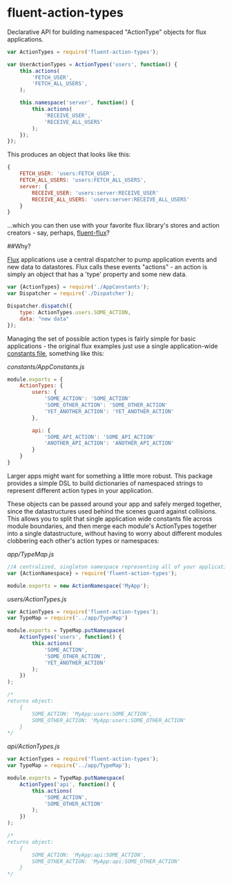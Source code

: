 fluent-action-types
===================

Declarative API for building namespaced "ActionType" objects for flux applications.

```js
var ActionTypes = require('fluent-action-types');

var UserActionTypes = ActionTypes('users', function() {
	this.actions(
		'FETCH_USER',
		'FETCH_ALL_USERS',
	);

	this.namespace('server', function() {
		this.actions(
			'RECEIVE_USER',
			'RECEIVE_ALL_USERS'
		);
	});
});
```

This produces an object that looks like this:
```js
{
	FETCH_USER: 'users:FETCH_USER',
	FETCH_ALL_USERS: 'users:FETCH_ALL_USERS',
	server: {
		RECEIVE_USER: 'users:server:RECEIVE_USER'
		RECEIVE_ALL_USERS: 'users:server:RECEIVE_ALL_USERS'
	}
}
```

...which you can then use with your favorite flux library's stores and action creators - say, perhaps, [fluent-flux](https://github.com/iirvine/fluent-flux)?

##Why?

[Flux](https://github.com/facebook/flux) applications use a central dispatcher to pump application events and new data to datastores. Flux calls these events "actions" - an action is simply an object that has a 'type' property and some new data. 

```js
var {ActionTypes} = require('./AppConstants');
var Dispatcher = require('./Dispatcher');

Dispatcher.dispatch({
	type: ActionTypes.users.SOME_ACTION,
	data: "new data"
});
```

Managing the set of possible action types is fairly simple for basic applications - the original flux examples just use a single application-wide [constants file](https://github.com/facebook/flux/blob/master/examples/flux-chat/js/constants/ChatConstants.js), something like this:

*constants/AppConstants.js*
```js
module.exports = {
	ActionTypes: {
		users: {
			'SOME_ACTION': 'SOME_ACTION'
			'SOME_OTHER_ACTION': 'SOME_OTHER_ACTION'
			'YET_ANOTHER_ACTION': 'YET_ANOTHER_ACTION'
		},

		api: {
			'SOME_API_ACTION': 'SOME_API_ACTION'
			'ANOTHER_API_ACTION': 'ANOTHER_API_ACTION'
		}
	}
}
```

Larger apps might want for something a little more robust. This package provides a simple DSL to build dictionaries of namespaced strings to represent different action types in your application.

These objects can be passed around your app and safely merged together, since the datastructures used behind the scenes guard against collisions. This allows you to split that single application wide constants file across module boundaries, and then merge each module's ActionTypes together into a single datastructure, without having to worry about different modules clobbering each other's action types or namespaces:

*app/TypeMap.js*
```js
//A centralized, singleton namespace representing all of your application's action types
var {ActionNamespace} = require('fluent-action-types');

module.exports = new ActionNamespace('MyApp');
```

*users/ActionTypes.js*
```js
var ActionTypes = require('fluent-action-types');
var TypeMap = require('../app/TypeMap')

module.exports = TypeMap.putNamespace(
	ActionTypes('users', function() {
		this.actions(
			'SOME_ACTION',
			'SOME_OTHER_ACTION',
			'YET_ANOTHER_ACTION'
		);
	})
);

/*
returns object:
	{
		SOME_ACTION: 'MyApp:users:SOME_ACTION',
		SOME_OTHER_ACTION: 'MyApp:users:SOME_OTHER_ACTION'
	}
*/

```

*api/ActionTypes.js*
```js
var ActionTypes = require('fluent-action-types');
var TypeMap = require('../app/TypeMap');

module.exports = TypeMap.putNamespace(
	ActionTypes('api', function() {
		this.actions(
			'SOME_ACTION',
			'SOME_OTHER_ACTION'
		);
	})
);

/*
returns object:
	{
		SOME_ACTION: 'MyApp:api:SOME_ACTION',
		SOME_OTHER_ACTION: 'MyApp:api:SOME_OTHER_ACTION'
	}
*/
```
